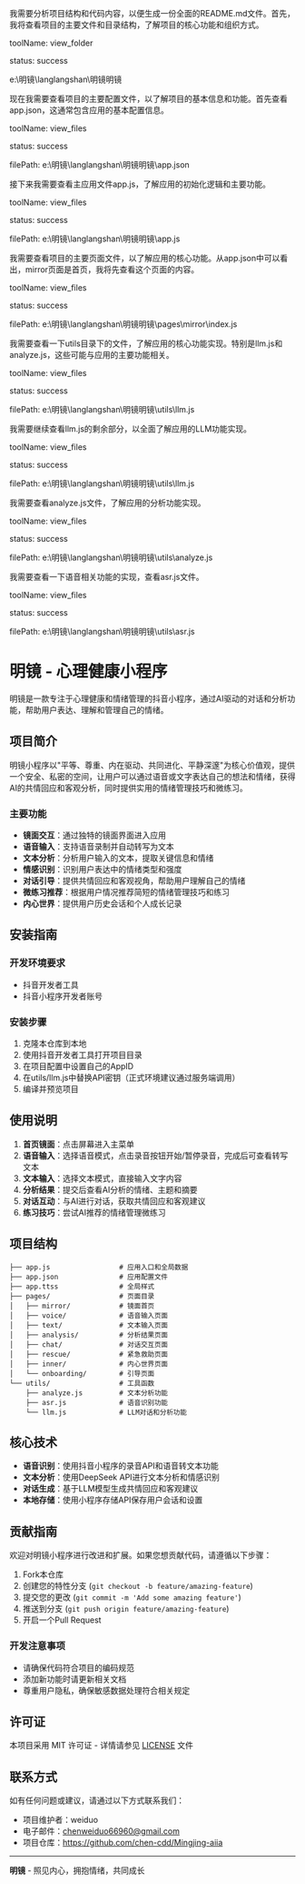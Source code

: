 


          
我需要分析项目结构和代码内容，以便生成一份全面的README.md文件。首先，我将查看项目的主要文件和目录结构，了解项目的核心功能和组织方式。
        
            
toolName: view_folder
            
status: success
          
e:\明镜\langlangshan\明镜明镜
          
现在我需要查看项目的主要配置文件，以了解项目的基本信息和功能。首先查看app.json，这通常包含应用的基本配置信息。
        
            
toolName: view_files
            
status: success
          
            
filePath: e:\明镜\langlangshan\明镜明镜\app.json
          
接下来我需要查看主应用文件app.js，了解应用的初始化逻辑和主要功能。
        
            
toolName: view_files
            
status: success
          
            
filePath: e:\明镜\langlangshan\明镜明镜\app.js
          
我需要查看项目的主要页面文件，以了解应用的核心功能。从app.json中可以看出，mirror页面是首页，我将先查看这个页面的内容。
        
            
toolName: view_files
            
status: success
          
            
filePath: e:\明镜\langlangshan\明镜明镜\pages\mirror\index.js
          
我需要查看一下utils目录下的文件，了解应用的核心功能实现。特别是llm.js和analyze.js，这些可能与应用的主要功能相关。
        
            
toolName: view_files
            
status: success
          
            
filePath: e:\明镜\langlangshan\明镜明镜\utils\llm.js
          
我需要继续查看llm.js的剩余部分，以全面了解应用的LLM功能实现。
        
            
toolName: view_files
            
status: success
          
            
filePath: e:\明镜\langlangshan\明镜明镜\utils\llm.js
          
我需要查看analyze.js文件，了解应用的分析功能实现。
        
            
toolName: view_files
            
status: success
          
            
filePath: e:\明镜\langlangshan\明镜明镜\utils\analyze.js
          
我需要查看一下语音相关功能的实现，查看asr.js文件。
        
            
toolName: view_files
            
status: success
          
            
filePath: e:\明镜\langlangshan\明镜明镜\utils\asr.js
          
# 明镜 - 心理健康小程序

明镜是一款专注于心理健康和情绪管理的抖音小程序，通过AI驱动的对话和分析功能，帮助用户表达、理解和管理自己的情绪。

## 项目简介

明镜小程序以"平等、尊重、内在驱动、共同进化、平静深邃"为核心价值观，提供一个安全、私密的空间，让用户可以通过语音或文字表达自己的想法和情绪，获得AI的共情回应和客观分析，同时提供实用的情绪管理技巧和微练习。

### 主要功能

- **镜面交互**：通过独特的镜面界面进入应用
- **语音输入**：支持语音录制并自动转写为文本
- **文本分析**：分析用户输入的文本，提取关键信息和情绪
- **情感识别**：识别用户表达中的情绪类型和强度
- **对话引导**：提供共情回应和客观视角，帮助用户理解自己的情绪
- **微练习推荐**：根据用户情况推荐简短的情绪管理技巧和练习
- **内心世界**：提供用户历史会话和个人成长记录

## 安装指南

### 开发环境要求

- 抖音开发者工具
- 抖音小程序开发者账号

### 安装步骤

1. 克隆本仓库到本地
2. 使用抖音开发者工具打开项目目录
3. 在项目配置中设置自己的AppID
4. 在utils/llm.js中替换API密钥（正式环境建议通过服务端调用）
5. 编译并预览项目

## 使用说明

1. **首页镜面**：点击屏幕进入主菜单
2. **语音输入**：选择语音模式，点击录音按钮开始/暂停录音，完成后可查看转写文本
3. **文本输入**：选择文本模式，直接输入文字内容
4. **分析结果**：提交后查看AI分析的情绪、主题和摘要
5. **对话互动**：与AI进行对话，获取共情回应和客观建议
6. **练习技巧**：尝试AI推荐的情绪管理微练习

## 项目结构

```
├── app.js                 # 应用入口和全局数据
├── app.json               # 应用配置文件
├── app.ttss               # 全局样式
├── pages/                 # 页面目录
│   ├── mirror/            # 镜面首页
│   ├── voice/             # 语音输入页面
│   ├── text/              # 文本输入页面
│   ├── analysis/          # 分析结果页面
│   ├── chat/              # 对话交互页面
│   ├── rescue/            # 紧急救助页面
│   ├── inner/             # 内心世界页面
│   └── onboarding/        # 引导页面
└── utils/                 # 工具函数
    ├── analyze.js         # 文本分析功能
    ├── asr.js             # 语音识别功能
    └── llm.js             # LLM对话和分析功能
```

## 核心技术

- **语音识别**：使用抖音小程序的录音API和语音转文本功能
- **文本分析**：使用DeepSeek API进行文本分析和情感识别
- **对话生成**：基于LLM模型生成共情回应和客观建议
- **本地存储**：使用小程序存储API保存用户会话和设置

## 贡献指南

欢迎对明镜小程序进行改进和扩展。如果您想贡献代码，请遵循以下步骤：

1. Fork本仓库
2. 创建您的特性分支 (`git checkout -b feature/amazing-feature`)
3. 提交您的更改 (`git commit -m 'Add some amazing feature'`)
4. 推送到分支 (`git push origin feature/amazing-feature`)
5. 开启一个Pull Request

### 开发注意事项

- 请确保代码符合项目的编码规范
- 添加新功能时请更新相关文档
- 尊重用户隐私，确保敏感数据处理符合相关规定

## 许可证

本项目采用 MIT 许可证 - 详情请参见 [LICENSE](LICENSE) 文件

## 联系方式

如有任何问题或建议，请通过以下方式联系我们：

- 项目维护者：weiduo
- 电子邮件：chenweiduo66960@gmail.com
- 项目仓库：https://github.com/chen-cdd/Mingjing-aiia

---

**明镜** - 照见内心，拥抱情绪，共同成长